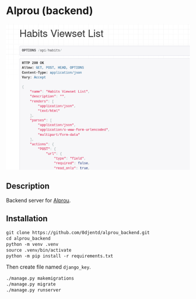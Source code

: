 # Alprou (backend)
![screenshot](screenshot_alprou_backend.png)
## Description
Backend server for [Alprou](https://github.com/0djentd/alprou).

## Installation
```
git clone https://github.com/0djentd/alprou_backend.git
cd alprou_backend
python -m venv .venv
source .venv/bin/activate
python -m pip install -r requirements.txt
```

Then create file named ```django_key```.

```
./manage.py makemigrations
./manage.py migrate
./manage.py runserver
```
